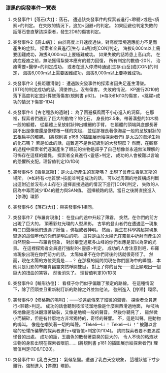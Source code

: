 ### 漆黑的突發事件一覽表
1. 突發事件1【落石(大)】：落石。
                        遭遇該突發事件的探索者進行<聆聽>或是<偵察>的判定。
                        在失敗的情況下，追加<回避>的判定。
                        如果回避也判定失敗的話落石會直擊該探索者，發生2D6的傷害判定。

2. 突發事件2【高山病】：  由於高度上升速度過快，對高度環境適應能力不足而產生的症狀。
                        探索者全員進行[生存:山岳]或[CON]判定，
                        海拔6,000m以上需要困難成功，海拔8,000m以上要極難成功。
                        如果失敗的話將患上高山病。
                        在病症痊癒之前，無法獲得紮營本應有的體力回復，
                        所有判定的數值-20%。
                        治癒需要<醫學>的判定成功，
                        或者在進入停滯時通過[生存:山岳]或[CON]的判定，
                        海拔6,000m以上需要困難成功，海拔8,000m以上要極難成功。

3. 突發事件3【長距離滑墜】： 遭遇該突發事件的探索者因失足產生滑墜。
                           [STR]的判定成功的話，滑墜停止。沒有傷害。
                           失敗的情況，
                           KP進行2D10的落下高度判定並計算墜落傷害(規則書 p62)。
                           (※每3米1d10的傷害，<跳躍>成功的情況下傷害-1D4)

4. 突發事件4【古老種族的遺跡】： 為了回避橫風而不小心進入的洞窟。
                              在那裡，探索者們遇到了巨大的動物？的化石。
                              身長約2.5米，帶著溝壑的如木桶一般的軀體，
                              從軀體上呈放射狀伸出纖細的手臂。
                              在軀體的頂端與底部長著說不出是像瘤還是像球根一樣的突起，
                              並從那裡長著像海星一般的呈放射狀的五根扁平的觸腕。
                              (將規則書 p168 的插圖展示給探索者們)
                              是太古的海洋生物的化石嗎？
                              若是如此的話，這難道不是世紀級別的大發現麼？
                              然而，在觀察的過程中探索者們逐漸產生了眼前的生物是超乎了自己想像並永遠無法理解的可怖存在這樣的錯覺。
                              探索者全員進行<靈感>判定，
                              成功的人會被難以言喻的恐懼所支配。理智值判定(0/1D6)

5. 突發事件5【毒氣瓦斯】：是火山所產生的瓦斯嗎？
                        出現了會產生毒氣瓦斯的場所。
                        (※如持有<地質學>技能並判定成功的話，
                        可以從周圍的地質構成判斷出這附近並沒有火山存在)
                        選擇直接通過的情況下進行[CON]判定，
                        失敗的人因為中毒而減少1D4的體力與SAN值。
                        選擇繞路的話，當日之後將直接進入【停滯】環節

6. 突發事件6【落石(大)】：與突發事件1相同。

7. 突發事件7【布羅肯現象】： 在登山的途中升起了薄霧。
                           突然，在你們的前方出現了巨大的，
                           頂著彩虹光環的人型黑影。
                           古早的登山者們在遭遇這一現象時口口聲稱他們遭遇了妖怪
                           ，佛祖或者神明。
                           然而，誕生在科學將超常現象驅逐的這個年代的你們是明白的吧。
                           這只是由於太陽光在霧氣中折射而產生的自然現象——布羅肯現象，
                           對於攀登過眾多山峰的你們本應是習以為常的光景。
                           在這裡探索者全員進行強制的<靈感>判定。
                           成功的人會注意到吧，布羅肯現象出現在你們前方的話，
                           太陽如果不在你們背後的話就很奇怪了。
                           然而，現在太陽的方位究竟是……？
                           在那樣的疑問閃現在你們腦海中的瞬間，
                           本應只是幻影的布羅肯幽靈突然睜開雙目，
                           對上了你的目光——臉上顯現出一個巨大的扭曲的笑容，
                           然後消失了。
                           理智值判定(0/1D3)

8. 突發事件8【輪形彷徨】： 看樣子你們似乎偏離了預定的路線。
                        在這種情況下，除了回頭並且重新制訂新的路線之外並無他法。
                        強制進入【停滯】環節。

9. 突發事件9【修格斯的鳴叫】：——從遠處傳來了細微的聲響。
                           探索者全員進行<聆聽>判定。
                           成功的話會聽到吱溜吱溜地像是什麼東西滑過地面，
                           咕吱咕吱地像是泡沫翻滾著破裂，又像是地鳴一般的聲音。
                           然後你聽見了，
                           雖然微小而細碎，但是有什麼地方非常獨特的，奇怪的聲響。
                           不，這是叫聲。是動物的鳴叫。
                           像是在嘲笑著一切的叫聲。“Tekeli—Li ！ Tekeli—Li ！”
                           被難以言喻的恐懼所襲擊的探索者進行<理智值>判定(0/1D4)。
                           詢問探索者要不要追蹤怪音的出處。
                           成功的話，玉蟲色的散發著惡臭的巨大的，
                           令人不快的粘液狀生物的身影出現在探索者眼前……
                           (將規則書 p181 的插圖展示給探索者們)
                           理智值判定(1D6/1D20)。

10. 突發事件10【乳白天空】： 氣候急變。遭遇了乳白天空現象，
                           這種狀態下寸步難行。強制進入【停滯】環節。